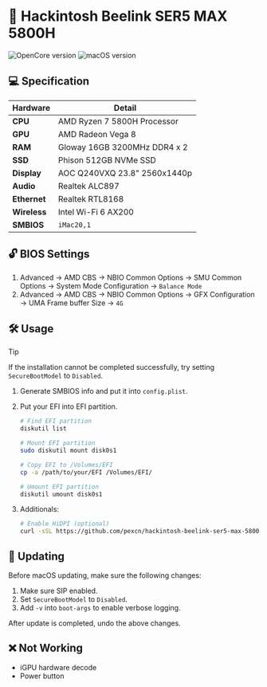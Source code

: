 # :apple: Hackintosh Beelink SER5 MAX 5800H

![OpenCore version](https://img.shields.io/badge/OpenCore-1.0.2-blue?style=flat-square&logo=circle) ![macOS version](https://img.shields.io/badge/macOS-Sonoma-green?style=flat-square&logo=apple)

## :computer: Specification

| **Hardware** | **Detail**                   |
| ------------ | ---------------------------- |
| **CPU**      | AMD Ryzen 7 5800H Processor  |
| **GPU**      | AMD Radeon Vega 8            |
| **RAM**      | Gloway 16GB 3200MHz DDR4 x 2 |
| **SSD**      | Phison 512GB NVMe SSD        |
| **Display**  | AOC Q240VXQ 23.8" 2560x1440p |
| **Audio**    | Realtek ALC897               |
| **Ethernet** | Realtek RTL8168              |
| **Wireless** | Intel Wi-Fi 6 AX200          |
| **SMBIOS**   | `iMac20,1`                   |

## :unlock: BIOS Settings

1. Advanced -> AMD CBS -> NBIO Common Options -> SMU Common Options -> System Mode Configuration -> `Balance Mode`
2. Advanced -> AMD CBS -> NBIO Common Options -> GFX Configuration -> UMA Frame buffer Size -> `4G`

## :hammer_and_wrench: Usage

> [!TIP]
If the installation cannot be completed successfully, try setting `SecureBootModel` to `Disabled`.

1. Generate SMBIOS info and put it into `config.plist`.
2. Put your EFI into EFI partition.

   ```sh
   # Find EFI partition
   diskutil list

   # Mount EFI partition
   sudo diskutil mount disk0s1

   # Copy EFI to /Volumes/EFI
   cp -a /path/to/your/EFI /Volumes/EFI/

   # Umount EFI partition
   diskutil umount disk0s1
   ```

3. Additionals:

   ```sh
   # Enable HiDPI (optional)
   curl -sSL https://github.com/pexcn/hackintosh-beelink-ser5-max-5800h/raw/master/extras/hidpi/enable.sh | sudo sh -
   ```

## :rocket: Updating

Before macOS updating, make sure the following changes:

1. Make sure SIP enabled.
2. Set `SecureBootModel` to `Disabled`.
3. Add `-v` into `boot-args` to enable verbose logging.

After update is completed, undo the above changes.

## :x: Not Working

- iGPU hardware decode
- Power button

